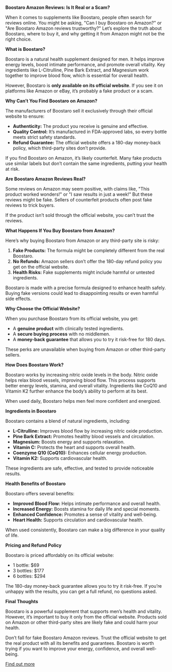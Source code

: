 ﻿**Boostaro Amazon Reviews: Is It Real or a Scam?**

When it comes to supplements like Boostaro, people often search for reviews online. You might be asking, "Can I buy Boostaro on Amazon?" or "Are Boostaro Amazon reviews trustworthy?" Let’s explore the truth about Boostaro, where to buy it, and why getting it from Amazon might not be the right choice.

**What is Boostaro?**

Boostaro is a natural health supplement designed for men. It helps improve energy levels, boost intimate performance, and promote overall vitality. Key ingredients like L-Citrulline, Pine Bark Extract, and Magnesium work together to improve blood flow, which is essential for overall health.

However, Boostaro is **only available on its official website**. If you see it on platforms like Amazon or eBay, it’s probably a fake product or a scam.

**Why Can’t You Find Boostaro on Amazon?**

The manufacturers of Boostaro sell it exclusively through their official website to ensure:

- **Authenticity:** The product you receive is genuine and effective.
- **Quality Control:** It’s manufactured in FDA-approved labs, so every bottle meets strict safety standards.
- **Refund Guarantee:** The official website offers a 180-day money-back policy, which third-party sites don’t provide.

If you find Boostaro on Amazon, it’s likely counterfeit. Many fake products use similar labels but don’t contain the same ingredients, putting your health at risk.

**Are Boostaro Amazon Reviews Real?**

Some reviews on Amazon may seem positive, with claims like, "This product worked wonders!" or "I saw results in just a week!" But these reviews might be fake. Sellers of counterfeit products often post fake reviews to trick buyers.

If the product isn’t sold through the official website, you can’t trust the reviews.

**What Happens If You Buy Boostaro from Amazon?**

Here’s why buying Boostaro from Amazon or any third-party site is risky:

1. **Fake Products:** The formula might be completely different from the real Boostaro.
1. **No Refunds:** Amazon sellers don’t offer the 180-day refund policy you get on the official website.
1. **Health Risks:** Fake supplements might include harmful or untested ingredients.

Boostaro is made with a precise formula designed to enhance health safely. Buying fake versions could lead to disappointing results or even harmful side effects.

**Why Choose the Official Website?**

When you purchase Boostaro from its official website, you get:

- A **genuine product** with clinically tested ingredients.
- A **secure buying process** with no middlemen.
- A **money-back guarantee** that allows you to try it risk-free for 180 days.

These perks are unavailable when buying from Amazon or other third-party sellers.

**How Does Boostaro Work?**

Boostaro works by increasing nitric oxide levels in the body. Nitric oxide helps relax blood vessels, improving blood flow. This process supports better energy levels, stamina, and overall vitality. Ingredients like CoQ10 and Vitamin K2 further enhance the body’s ability to perform at its best.

When used daily, Boostaro helps men feel more confident and energized.

**Ingredients in Boostaro**

Boostaro contains a blend of natural ingredients, including:

- **L-Citrulline:** Improves blood flow by increasing nitric oxide production.
- **Pine Bark Extract:** Promotes healthy blood vessels and circulation.
- **Magnesium:** Boosts energy and supports relaxation.
- **Vitamin C:** Protects the heart and supports overall health.
- **Coenzyme Q10 (CoQ10):** Enhances cellular energy production.
- **Vitamin K2:** Supports cardiovascular health.

These ingredients are safe, effective, and tested to provide noticeable results.

**Health Benefits of Boostaro**

Boostaro offers several benefits:

- **Improved Blood Flow:** Helps intimate performance and overall health.
- **Increased Energy:** Boosts stamina for daily life and special moments.
- **Enhanced Confidence:** Promotes a sense of vitality and well-being.
- **Heart Health:** Supports circulation and cardiovascular health.

When used consistently, Boostaro can make a big difference in your quality of life.

**Pricing and Refund Policy**

Boostaro is priced affordably on its official website:

- 1 bottle: $69
- 3 bottles: $177
- 6 bottles: $294

The 180-day money-back guarantee allows you to try it risk-free. If you’re unhappy with the results, you can get a full refund, no questions asked.

**Final Thoughts**

Boostaro is a powerful supplement that supports men’s health and vitality. However, it’s important to buy it only from the official website. Products sold on Amazon or other third-party sites are likely fake and could harm your health.

Don’t fall for fake Boostaro Amazon reviews. Trust the official website to get the real product with all its benefits and guarantees. Boostaro is worth trying if you want to improve your energy, confidence, and overall well-being.

<a href="https://boostaro.net/" target="_blank">Find out more</a>





